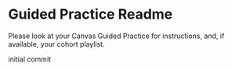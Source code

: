 # Guided Practice Readme

Please look at your Canvas Guided Practice for instructions,
and, if available, your cohort playlist.


initial commit